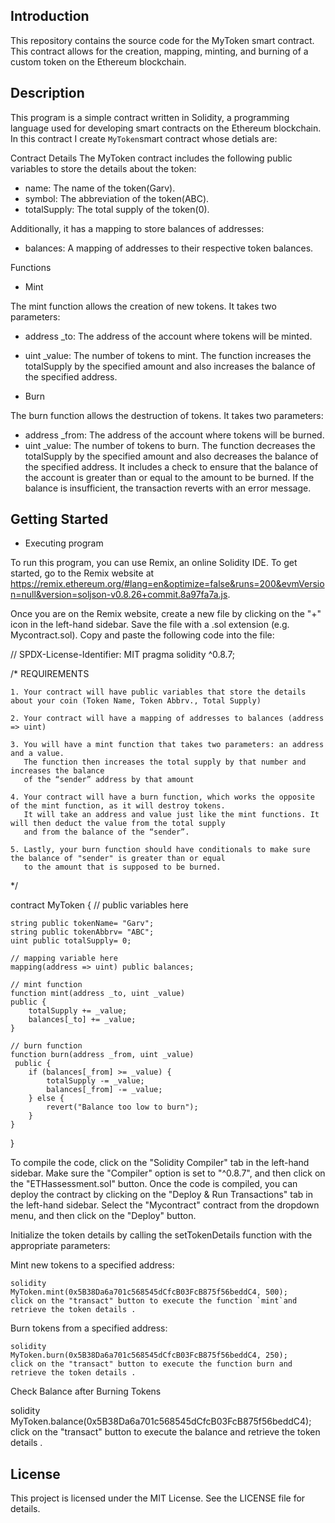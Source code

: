 ## Introduction 
This repository contains the source code for the MyToken smart contract. This contract allows for the creation, mapping, minting, and burning of a custom token on the Ethereum blockchain.
## Description
This program is a simple contract written in Solidity, a programming language used for developing smart contracts on the Ethereum blockchain. In this contract I create `MyToken`smart contract whose detials are:

Contract Details
The MyToken contract includes the following public variables to store the details about the token:
- name: The name of the token(Garv).
- symbol: The abbreviation of the token(ABC).
- totalSupply: The total supply of the token(0).

Additionally, it has a mapping to store balances of addresses:
- balances: A mapping of addresses to their respective token balances.

Functions

 - Mint

The mint function allows the creation of new tokens. It takes two parameters:
- address _to: The address of the account where tokens will be minted.
- uint _value: The number of tokens to mint.
The function increases the totalSupply by the specified amount and also increases the balance of the specified address.

- Burn
  
The burn function allows the destruction of tokens. It takes two parameters:
- address _from: The address of the account where tokens will be burned.
- uint _value: The number of tokens to burn.
The function decreases the totalSupply by the specified amount and also decreases the balance of the specified address. It includes a check to ensure that the balance of the account is greater than or equal to the amount to be burned. If the balance is insufficient, the transaction reverts with an error message.

## Getting Started
- Executing program

To run this program, you can use Remix, an online Solidity IDE. To get started, go to the Remix website at https://remix.ethereum.org/#lang=en&optimize=false&runs=200&evmVersion=null&version=soljson-v0.8.26+commit.8a97fa7a.js. 

Once you are on the Remix website, create a new file by clicking on the "+" icon in the left-hand sidebar. 
Save the file with a .sol extension (e.g. Mycontract.sol). Copy and paste the following code into the file:

// SPDX-License-Identifier: MIT
pragma solidity ^0.8.7;

/*
       REQUIREMENTS
       
    1. Your contract will have public variables that store the details about your coin (Token Name, Token Abbrv., Total Supply)
    
    2. Your contract will have a mapping of addresses to balances (address => uint)
    
    3. You will have a mint function that takes two parameters: an address and a value. 
       The function then increases the total supply by that number and increases the balance 
       of the “sender” address by that amount
       
    4. Your contract will have a burn function, which works the opposite of the mint function, as it will destroy tokens. 
       It will take an address and value just like the mint functions. It will then deduct the value from the total supply 
       and from the balance of the “sender”.
       
    5. Lastly, your burn function should have conditionals to make sure the balance of "sender" is greater than or equal 
       to the amount that is supposed to be burned.
*/



contract MyToken
{
    // public variables here

    string public tokenName= "Garv";
    string public tokenAbbrv= "ABC";
    uint public totalSupply= 0;

    // mapping variable here
    mapping(address => uint) public balances;
  
    // mint function
    function mint(address _to, uint _value) 
    public {
        totalSupply += _value;
        balances[_to] += _value;
    }

    // burn function
    function burn(address _from, uint _value)
     public {
        if (balances[_from] >= _value) {
            totalSupply -= _value;
            balances[_from] -= _value;
        } else {
            revert("Balance too low to burn");
        }
    }
}
  

To compile the code, click on the "Solidity Compiler" tab in the left-hand sidebar. 
Make sure the "Compiler" option is set to "^0.8.7", and then click on the "ETHassessment.sol" button.
Once the code is compiled, you can deploy the contract by clicking on the "Deploy & Run Transactions" tab in the left-hand sidebar. 
Select the "Mycontract" contract from the dropdown menu, and then click on the "Deploy" button.

Initialize the token details by calling the setTokenDetails function with the appropriate parameters:

Mint new tokens to a specified address:

    solidity
    MyToken.mint(0x5B38Da6a701c568545dCfcB03FcB875f56beddC4, 500);
    click on the "transact" button to execute the function `mint`and retrieve the token details .
    
Burn tokens from a specified address:

    solidity
    MyToken.burn(0x5B38Da6a701c568545dCfcB03FcB875f56beddC4, 250);
    click on the "transact" button to execute the function burn and retrieve the token details .
 
Check Balance after Burning Tokens

 solidity
 MyToken.balance(0x5B38Da6a701c568545dCfcB03FcB875f56beddC4);
 click on the "transact" button to execute the balance and retrieve the token details .

## License
This project is licensed under the MIT License. See the LICENSE file for details.
